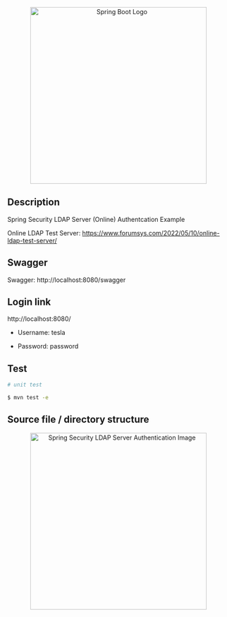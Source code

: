 <p align="center">
  <img src="https://i.imgur.com/Lxfk9IE.png" width="400" alt="Spring Boot Logo" />
</p>

## Description

Spring Security LDAP Server (Online) Authentcation Example

Online LDAP Test Server: https://www.forumsys.com/2022/05/10/online-ldap-test-server/

## Swagger

Swagger: http://localhost:8080/swagger

## Login link

http://localhost:8080/

- Username: tesla

- Password: password

## Test

```bash
# unit test

$ mvn test -e
```
## Source file / directory structure

<p align="center">
  <img src="https://i.imgur.com/GiB92Io.png" width="400" alt="Spring Security LDAP Server Authentication Image" />
</p>
